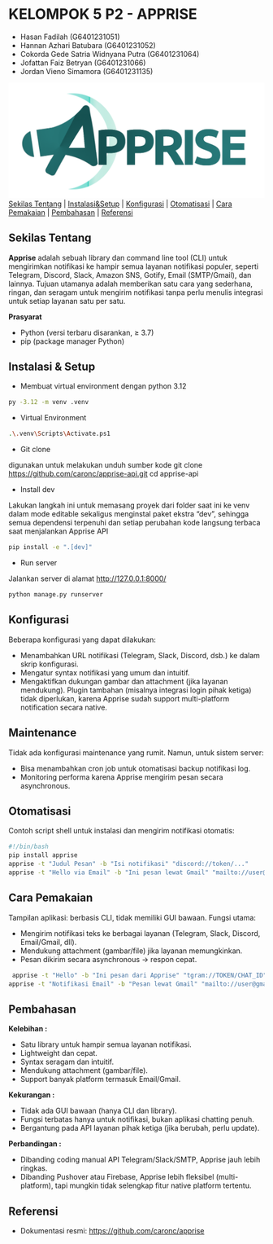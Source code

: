 # KELOMPOK 5 P2 - APPRISE
  - Hasan Fadilah (G6401231051)
  - Hannan Azhari Batubara (G6401231052)
  - Cokorda Gede Satria Widnyana Putra (G6401231064)
  - Jofattan Faiz Betryan (G6401231066)
  - Jordan Vieno Simamora (G6401231135)
  
![Tampilan Screenshot Aplikasi](https://raw.githubusercontent.com/hasanfadils/KDJK5-K2/refs/heads/main/Screenshoot/Apprise%20Logo.png)
[Sekilas Tentang](#sekilas-tentang) | [Instalasi&Setup](#instalasi--setup) | [Konfigurasi](#konfigurasi) | [Otomatisasi](#otomatisasi) | [Cara Pemakaian](#cara-pemakaian) | [Pembahasan](#pembahasan) | [Referensi](#referensi)

## Sekilas Tentang

**Apprise** adalah sebuah library dan command line tool (CLI) untuk mengirimkan notifikasi ke hampir semua layanan notifikasi populer, seperti Telegram, Discord, Slack, Amazon SNS, Gotify, Email (SMTP/Gmail), dan lainnya.
Tujuan utamanya adalah memberikan satu cara yang sederhana, ringan, dan seragam untuk mengirim notifikasi tanpa perlu menulis integrasi untuk setiap layanan satu per satu.


**Prasyarat**  
  - Python (versi terbaru disarankan, ≥ 3.7)  
  - pip (package manager Python)  

## Instalasi & Setup
- Membuat virtual environment dengan python 3.12
   
```bash
py -3.12 -m venv .venv
```

- Virtual Environment
   
```bash
.\.venv\Scripts\Activate.ps1
```

- Git clone 

digunakan untuk melakukan unduh sumber kode
git clone https://github.com/caronc/apprise-api.git
cd apprise-api

- Install dev

Lakukan langkah ini untuk memasang proyek dari folder saat ini ke venv dalam mode editable sekaligus menginstal paket ekstra “dev”, sehingga semua dependensi terpenuhi dan setiap perubahan kode langsung terbaca saat menjalankan Apprise API

```bash
pip install -e ".[dev]"
```

- Run server

Jalankan server di alamat http://127.0.0.1:8000/

```bash
python manage.py runserver
```

 

## Konfigurasi 
Beberapa konfigurasi yang dapat dilakukan:
- Menambahkan URL notifikasi (Telegram, Slack, Discord, dsb.) ke dalam skrip konfigurasi.
- Mengatur syntax notifikasi yang umum dan intuitif.
- Mengaktifkan dukungan gambar dan attachment (jika layanan mendukung).
Plugin tambahan (misalnya integrasi login pihak ketiga) tidak diperlukan, karena Apprise sudah support multi-platform notification secara native.


##  Maintenance

Tidak ada konfigurasi maintenance yang rumit.
Namun, untuk sistem server:
- Bisa menambahkan cron job untuk otomatisasi backup notifikasi log.
- Monitoring performa karena Apprise mengirim pesan secara asynchronous.

## Otomatisasi

Contoh script shell untuk instalasi dan mengirim notifikasi otomatis:
 ```bash
 #!/bin/bash
pip install apprise
apprise -t "Judul Pesan" -b "Isi notifikasi" "discord://token/..."
apprise -t "Hello via Email" -b "Ini pesan lewat Gmail" "mailto://user@gmail.com:password@smtp.gmail.com"
```

## Cara Pemakaian

Tampilan aplikasi: berbasis CLI, tidak memiliki GUI bawaan.
Fungsi utama:
- Mengirim notifikasi teks ke berbagai layanan (Telegram, Slack, Discord, Email/Gmail, dll).
- Mendukung attachment (gambar/file) jika layanan memungkinkan.
- Pesan dikirim secara asynchronous → respon cepat.
 ```bash
  apprise -t "Hello" -b "Ini pesan dari Apprise" "tgram://TOKEN/CHAT_ID"
apprise -t "Notifikasi Email" -b "Pesan lewat Gmail" "mailto://user@gmail.com:password@smtp.gmail.com"
```


## Pembahasan

**Kelebihan :**
- Satu library untuk hampir semua layanan notifikasi.
- Lightweight dan cepat.
- Syntax seragam dan intuitif.
- Mendukung attachment (gambar/file).
- Support banyak platform termasuk Email/Gmail.
  
**Kekurangan :**
- Tidak ada GUI bawaan (hanya CLI dan library).
- Fungsi terbatas hanya untuk notifikasi, bukan aplikasi chatting penuh.
- Bergantung pada API layanan pihak ketiga (jika berubah, perlu update).
  
**Perbandingan :**
- Dibanding coding manual API Telegram/Slack/SMTP, Apprise jauh lebih ringkas.
- Dibanding Pushover atau Firebase, Apprise lebih fleksibel (multi-platform), tapi mungkin tidak selengkap fitur native platform tertentu.


## Referensi
- Dokumentasi resmi: https://github.com/caronc/apprise
